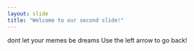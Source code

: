 ```yaml
---
layout: slide
title: "Welcome to our second slide!"
---
```

dont let your memes be dreams
Use the left arrow to go back!
